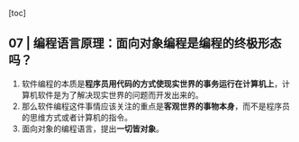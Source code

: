[toc]

## 07 | 编程语言原理：面向对象编程是编程的终极形态吗？

1.  软件编程的本质是**程序员用代码的方式使现实世界的事务运行在计算机上**，计算机软件是为了解决现实世界的问题而开发出来的。
2.  那么软件编程这件事情应该关注的重点是**客观世界的事物本身**，而不是程序员的思维方式或者计算机的指令。
3.  面向对象的编程语言，提出**一切皆对象**。


